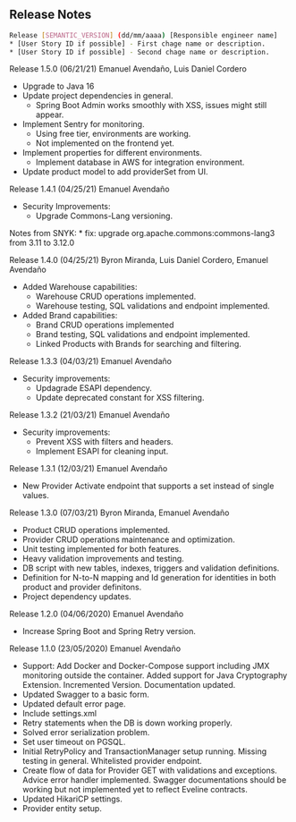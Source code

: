 Release Notes
---

```bash
Release [SEMANTIC_VERSION] (dd/mm/aaaa) [Responsible engineer name]
* [User Story ID if possible] - First chage name or description.
* [User Story ID if possible] - Second chage name or description.
```
Release 1.5.0 (06/21/21) Emanuel Avendaño, Luis Daniel Cordero
* Upgrade to Java 16
* Update project dependencies in general.
  * Spring Boot Admin works smoothly with XSS, issues might still appear.
* Implement Sentry for monitoring.
  * Using free tier, environments are working.
  * Not implemented on the frontend yet.
* Implement properties for different environments.
  * Implement database in AWS for integration environment.
* Update product model to add providerSet from UI.

Release 1.4.1 (04/25/21) Emanuel Avendaño
  * Security Improvements:
    * Upgrade Commons-Lang versioning. 

  Notes from SNYK:
    * fix: upgrade org.apache.commons:commons-lang3 from 3.11 to 3.12.0

Release 1.4.0 (04/25/21) Byron Miranda, Luis Daniel Cordero, Emanuel Avendaño
* Added Warehouse capabilities:
  * Warehouse CRUD operations implemented.
  * Warehouse testing, SQL validations and endpoint implemented.
* Added Brand capabilities:
  * Brand CRUD operations implemented
  * Brand testing, SQL validations and endpoint implemented.
  * Linked Products with Brands for searching and filtering.

Release 1.3.3 (04/03/21) Emanuel Avendaño
* Security improvements:
  * Updagrade ESAPI dependency.
  * Update deprecated constant for XSS filtering.

Release 1.3.2 (21/03/21) Emanuel Avendaño
* Security improvements:
  * Prevent XSS with filters and headers.
  * Implement ESAPI for cleaning input.
  
Release 1.3.1 (12/03/21) Emanuel Avendaño
* New Provider Activate endpoint that supports a set instead of single values.

Release 1.3.0 (07/03/21) Byron Miranda, Emanuel Avendaño
* Product CRUD operations implemented.
* Provider CRUD operations maintenance and optimization.
* Unit testing implemented for both features.
* Heavy validation improvements and testing.
* DB script with new tables, indexes, triggers and validation definitions.
* Definition for N-to-N mapping and Id generation for identities in both product and provider definitons.
* Project dependency updates.

Release 1.2.0 (04/06/2020) Emanuel Avendaño

* Increase Spring Boot and Spring Retry version.

Release 1.1.0 (23/05/2020) Emanuel Avendaño

* Support: Add Docker and Docker-Compose support including JMX monitoring outside the container. Added support for Java
  Cryptography Extension. Incremented Version. Documentation updated.
* Updated Swagger to a basic form.
* Updated default error page.
* Include settings.xml
* Retry statements when the DB is down working properly.
* Solved error serialization problem.
* Set user timeout on PGSQL.
* Initial RetryPolicy and TransactionManager setup running. Missing testing in general. Whitelisted provider endpoint.
* Create flow of data for Provider GET with validations and exceptions. Advice error handler implemented. Swagger
  documentations should be working but not implemented yet to reflect Eveline contracts.
* Updated HikariCP settings.
* Provider entity setup.